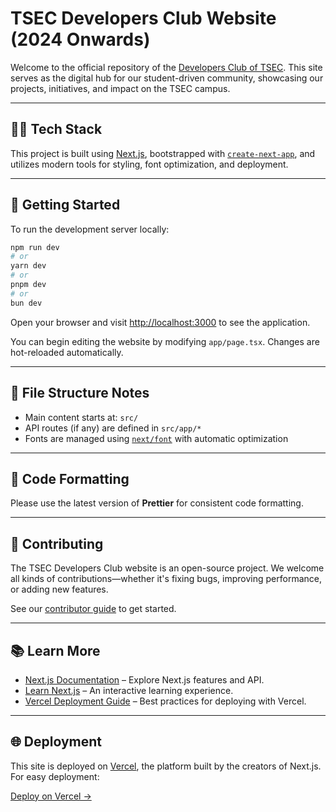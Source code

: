 # TSEC Developers Club Website (2024 Onwards)

Welcome to the official repository of the [Developers Club of TSEC](https://tsecdevsclub.com). This site serves as the digital hub for our student-driven community, showcasing our projects, initiatives, and impact on the TSEC campus.

---

## 🧑‍💻 Tech Stack

This project is built using [Next.js](https://nextjs.org/), bootstrapped with [`create-next-app`](https://github.com/vercel/next.js/tree/canary/packages/create-next-app), and utilizes modern tools for styling, font optimization, and deployment.

---

## 🚀 Getting Started

To run the development server locally:

```bash
npm run dev
# or
yarn dev
# or
pnpm dev
# or
bun dev
```

Open your browser and visit [http://localhost:3000](http://localhost:3000) to see the application.

You can begin editing the website by modifying `app/page.tsx`. Changes are hot-reloaded automatically.

---

## 📁 File Structure Notes

- Main content starts at: `src/`
- API routes (if any) are defined in `src/app/*`
- Fonts are managed using [`next/font`](https://nextjs.org/docs/basic-features/font-optimization) with automatic optimization

---

## 🎯 Code Formatting

Please use the latest version of **Prettier** for consistent code formatting.

---

## 🤝 Contributing

The TSEC Developers Club website is an open-source project. We welcome all kinds of contributions—whether it's fixing bugs, improving performance, or adding new features.

See our [contributor guide](./CONTRIBUTING.md) to get started.

---

## 📚 Learn More

- [Next.js Documentation](https://nextjs.org/docs) – Explore Next.js features and API.
- [Learn Next.js](https://nextjs.org/learn) – An interactive learning experience.
- [Vercel Deployment Guide](https://nextjs.org/docs/deployment) – Best practices for deploying with Vercel.

---

## 🌐 Deployment

This site is deployed on [Vercel](https://vercel.com/), the platform built by the creators of Next.js. For easy deployment:

[Deploy on Vercel →](https://vercel.com/new?utm_medium=default-template&filter=next.js&utm_source=create-next-app&utm_campaign=create-next-app-readme)